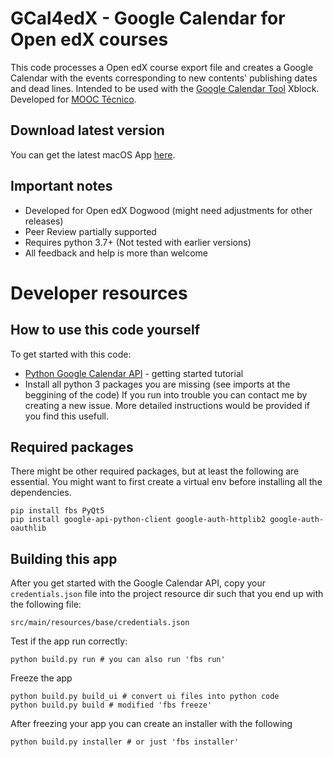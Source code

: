 # GCal4edX - Google Calendar for Open edX courses

This code processes a Open edX course export file and creates a Google Calendar with the events corresponding to new contents' publishing dates and dead lines.
Intended to be used with the [Google Calendar Tool] Xblock.
Developed for [MOOC Técnico].

## Download latest version
You can get the latest macOS App [here].

## Important notes
* Developed for Open edX Dogwood (might need adjustments for other releases)
* Peer Review partially supported
* Requires python 3.7+ (Not tested with earlier versions)
* All feedback and help is more than welcome

# Developer resources

## How to use this code yourself
To get started with this code:
* [Python Google Calendar API] - getting started tutorial
* Install all python 3 packages you are missing (see imports at the beggining of the code)
If you run into trouble you can contact me by creating a new issue. More detailed instructions would be provided if you find this usefull.

## Required packages
There might be other required packages, but at least the following are essential. You might want to first create a virtual env before installing all the dependencies.
```
pip install fbs PyQt5
pip install google-api-python-client google-auth-httplib2 google-auth-oauthlib
```

## Building this app
After you get started with the Google Calendar API, copy your `credentials.json` file into the project resource dir such that you end up with the following file:
```
src/main/resources/base/credentials.json
```
Test if the app run correctly:
```
python build.py run # you can also run 'fbs run'
```

Freeze the app
```
python build.py build_ui # convert ui files into python code
python build.py build # modified 'fbs freeze'
```

After freezing your app you can create an installer with the following
```
python build.py installer # or just 'fbs installer'
```

[Google Calendar Tool]: https://edx.readthedocs.io/projects/open-edx-ca/en/dogwood/exercises_tools/google_calendar.html 
[MOOC Técnico]: https://mooc.tecnico.ulisboa.pt
[Python Google Calendar API]: https://developers.google.com/calendar/quickstart/python
[here]: https://fbs.sh/victor/GCal4edX/GCal4edX.dmg
